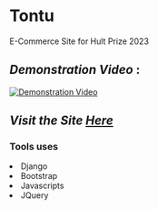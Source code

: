 # Tontu
E-Commerce Site for Hult Prize 2023

## _Demonstration Video_ :

[![Demonstration Video](https://img.youtube.com/vi/pGR8XDK6xc8/0.jpg)](http://www.youtube.com/watch?v=pGR8XDK6xc8)
## _Visit the Site_ [_*Here*_](https://tontu.pythonanywhere.com/)

### Tools uses 
<li>Django</li>
<li>Bootstrap</li>
<li> Javascripts </li>
<li> JQuery </li>